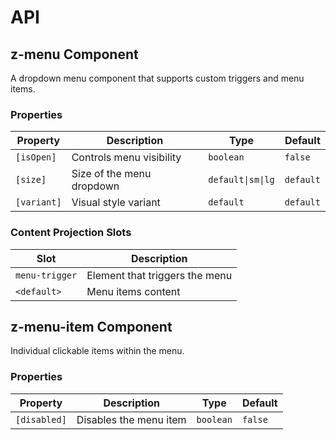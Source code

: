 # API

## z-menu <span class="api-type-label component">Component</span>

A dropdown menu component that supports custom triggers and menu items.

### Properties

| Property    | Description               | Type              | Default   |
| ----------- | ------------------------- | ----------------- | --------- |
| `[isOpen]`  | Controls menu visibility  | `boolean`         | `false`   |
| `[size]`    | Size of the menu dropdown | `default\|sm\|lg` | `default` |
| `[variant]` | Visual style variant      | `default`         | `default` |

### Content Projection Slots

| Slot           | Description                    |
| -------------- | ------------------------------ |
| `menu-trigger` | Element that triggers the menu |
| `<default>`    | Menu items content             |

## z-menu-item <span class="api-type-label component">Component</span>

Individual clickable items within the menu.

### Properties

| Property     | Description            | Type      | Default |
| ------------ | ---------------------- | --------- | ------- |
| `[disabled]` | Disables the menu item | `boolean` | `false` |

